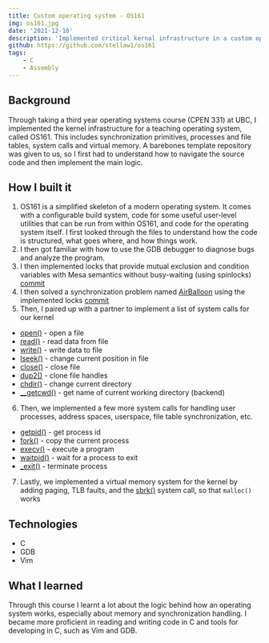 ```yaml
---
title: Custom operating system - OS161
img: os161.jpg
date: '2021-12-10'
description: 'Implemented critical kernal infrastructure in a custom operating system, named OS161'
github: https://github.com/stellaw1/os161
tags:
    - C
    - Assembly
---
```


## Background

Through taking a third year operating systems course (CPEN 331) at UBC, I implemented the kernel infrastructure for a teaching operating system, called OS161. This includes synchronization primitives, processes and file tables, system calls and virtual memory. A barebones template repository was given to us, so I first had to understand how to navigate the source code and then implement the main logic.

## How I built it

1. OS161 is a simplified skeleton of a modern operating system. It comes with a configurable build system, code for some useful user-level utilities that can be run from within OS161, and code for the operating system itself. I first looked through the files to understand how the code is structured, what goes where, and how things work.
2. I then got familiar with how to use the GDB debugger to diagnose bugs and analyze the program.
3. I then implemented locks that provide mutual exclusion and condition variables with Mesa semantics without busy-waiting (using spinlocks) [commit](https://github.com/stellaw1/os161-amir-stella/releases/tag/asst2-submit)
4. I then solved a synchronization problem named [AirBalloon](https://github.com/stellaw1/os161-amir-stella/blob/master/kern/synchprobs/airballoon.c#L31) using the implemented locks [commit](https://github.com/stellaw1/os161-amir-stella/releases/tag/asst3-submit)
5. Then, I paired up with a partner to implement a list of system calls for our kernel

-   [open()](https://people.ece.ubc.ca/~os161/man/syscall/open.html) - open a file
-   [read()](https://people.ece.ubc.ca/~os161/man/syscall/read.html) - read data from file
-   [write()](https://people.ece.ubc.ca/~os161/man/syscall/write.html) - write data to file
-   [lseek()](https://people.ece.ubc.ca/~os161/man/syscall/lseek.html) - change current position in file
-   [close()](https://people.ece.ubc.ca/~os161/man/syscall/close.html) - close file
-   [dup2()](https://people.ece.ubc.ca/~os161/man/syscall/dup2.html) - clone file handles
-   [chdir()](https://people.ece.ubc.ca/~os161/man/syscall/chdir.html) - change current directory
-   [\_\_getcwd()](https://people.ece.ubc.ca/~os161/man/syscall/__getcwd.html) - get name of current working directory (backend)

6. Then, we implemented a few more system calls for handling user processes, address spaces, userspace, file table synchronization, etc.

-   [getpid()](https://people.ece.ubc.ca/~os161/man/syscall/getpid.html) - get process id
-   [fork()](https://people.ece.ubc.ca/~os161/man/syscall/fork.html) - copy the current process
-   [execv()](https://people.ece.ubc.ca/~os161/man/syscall/execv.html) - execute a program
-   [waitpid()](https://people.ece.ubc.ca/~os161/man/syscall/waitpid.html) - wait for a process to exit
-   [\_exit()](https://people.ece.ubc.ca/~os161/man/syscall/_exit.html) - terminate process

7.  Lastly, we implemented a virtual memory system for the kernel by adding paging, TLB faults, and the [sbrk()](https://people.ece.ubc.ca/~os161/man/syscall/sbrk.html) system call, so that `malloc()` works

## Technologies

-   C
-   GDB
-   Vim

## What I learned

Through this course I learnt a lot about the logic behind how an operating system works, especially about memory and synchronization handling. I became more proficient in reading and writing code in C and tools for developing in C, such as Vim and GDB.
